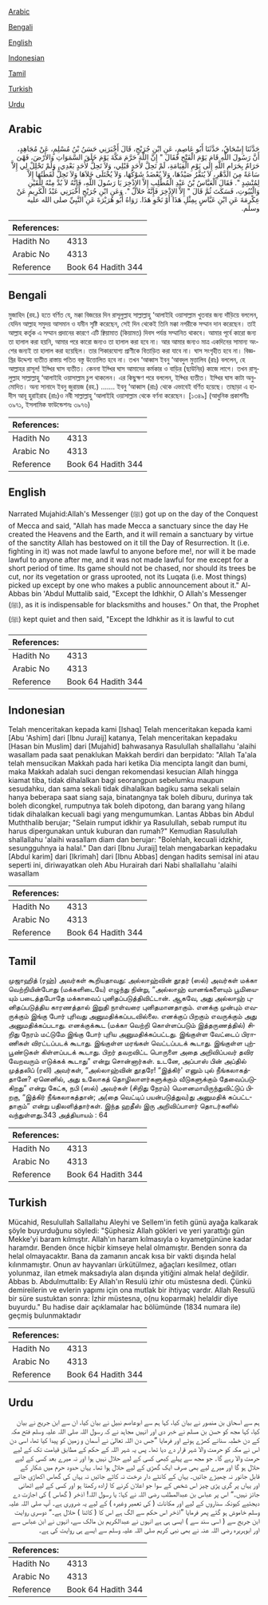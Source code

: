 [Arabic](#arabic)

[Bengali](#bengali)

[English](#english)

[Indonesian](#indonesian)

[Tamil](#tamil)

[Turkish](#turkish)

[Urdu](#urdu)

## Arabic


<div dir="rtl" lang="ar" style={{fontSize:'larger',backgroundColor:'#f8f9fa',padding:20}}>
حَدَّثَنَا إِسْحَاقُ، حَدَّثَنَا أَبُو عَاصِمٍ، عَنِ ابْنِ جُرَيْجٍ، قَالَ أَخْبَرَنِي حَسَنُ بْنُ مُسْلِمٍ، عَنْ مُجَاهِدٍ، أَنَّ رَسُولَ اللَّهِ قَامَ يَوْمَ الْفَتْحِ فَقَالَ ‏"‏ إِنَّ اللَّهَ حَرَّمَ مَكَّةَ يَوْمَ خَلَقَ السَّمَوَاتِ وَالأَرْضَ، فَهْىَ حَرَامٌ بِحَرَامِ اللَّهِ إِلَى يَوْمِ الْقِيَامَةِ، لَمْ تَحِلَّ لأَحَدٍ قَبْلِي، وَلاَ تَحِلُّ لأَحَدٍ بَعْدِي، وَلَمْ تَحْلِلْ لِي إِلاَّ سَاعَةً مِنَ الدَّهْرِ، لاَ يُنَفَّرُ صَيْدُهَا، وَلاَ يُعْضَدُ شَوْكُهَا، وَلاَ يُخْتَلَى خَلاَهَا وَلاَ تَحِلُّ لُقَطَتُهَا إِلاَّ لِمُنْشِدٍ ‏"‏‏.‏ فَقَالَ الْعَبَّاسُ بْنُ عَبْدِ الْمُطَّلِبِ إِلاَّ الإِذْخِرَ يَا رَسُولَ اللَّهِ، فَإِنَّهُ لاَ بُدَّ مِنْهُ لِلْقَيْنِ وَالْبُيُوتِ، فَسَكَتَ ثُمَّ قَالَ ‏"‏ إِلاَّ الإِذْخِرَ فَإِنَّهُ حَلاَلٌ ‏"‏‏.‏ وَعَنِ ابْنِ جُرَيْجٍ أَخْبَرَنِي عَبْدُ الْكَرِيمِ عَنْ عِكْرِمَةَ عَنِ ابْنِ عَبَّاسٍ بِمِثْلِ هَذَا أَوْ نَحْوِ هَذَا‏.‏ رَوَاهُ أَبُو هُرَيْرَةَ عَنِ النَّبِيِّ صلى الله عليه وسلم‏.‏
</div>
<div style={{backgroundColor:'#f8f9fa',padding:20, marginBottom: 10}}><table> <thead> <tr> <th>References:</th> <th></th> </tr> </thead> <tbody><tr><td>Hadith No</td><td>4313</td></tr><tr><td>Arabic No</td><td>4313</td></tr><tr><td>Reference</td><td>Book 64 Hadith 344</td></tr></tbody></table></div>

## Bengali


<div dir="ltr" lang="bn" style={{fontSize:'larger',backgroundColor:'#f8f9fa',padding:20}}>
মুজাহিদ (রহ.) হতে বর্ণিত যে, মক্কা বিজয়ের দিন রাসূলুল্লাহ সাল্লাল্লাহু ‘আলাইহি ওয়াসাল্লাম খুতবার জন্য দাঁড়িয়ে বললেন, যেদিন আল্লাহ সমুদয় আসমান ও যমীন সৃষ্টি করেছেন, সেই দিন থেকেই তিনি মক্কা নগরীকে সম্মান দান করেছেন। তাই আল্লাহ কর্তৃক এ সম্মান প্রদানের কারণে এটি ক্বিয়ামাত (কিয়ামত) দিবস পর্যন্ত সম্মানিত থাকবে। আমার পূর্বে কারো জন্য তা হালাল করা হয়নি, আমার পরে কারো জন্যও তা হালাল করা হবে না। আর আমার জন্যও মাত্র একদিনের সামান্য অংশের জন্যই তা হালাল করা হয়েছিল। তার শিকারযোগ্য প্রাণীকে বিতাড়িত করা যাবে না। ঘাস সংগৃহীত হবে না। বিজ্ঞপ্তির উদ্দেশ্য ব্যতীত রাস্তায় পতিত বস্তু উত্তোলিত হবে না। তখন ‘আব্বাস ইবনু ‘আবদুল মুত্তালিব (রাঃ) বললেন, হে আল্লাহর রাসূল! ইয্খির ঘাস ব্যতীত। কেননা ইয্খির ঘাস আমাদের কর্মকার ও বাড়ির (ছাউনির) কাজে লাগে। তখন রাসূলুল্লাহ সাল্লাল্লাহু ‘আলাইহি ওয়াসাল্লাম চুপ থাকলেন। এর কিছুক্ষণ পরে বললেন, ইয্খির ব্যতীত। ইয্খির ঘাস কাটা অনুমোদিত। অন্য সানাদে ইবনু জুরায়জ (রহ.) ....... ইবনু ‘আব্বাস (রাঃ) থেকে এভাবেই বর্ণিত হয়েছে। তাছাড়া এ হাদীস আবূ হুরাইরাহ (রাঃ)ও নবী সাল্লাল্লাহু ‘আলাইহি ওয়াসাল্লাম থেকে বর্ণনা করেছেন। [১৩৪৯] (আধুনিক প্রকাশনীঃ ৩৯৭১, ইসলামিক ফাউন্ডেশনঃ ৩৯৭৬)
</div>
<div style={{backgroundColor:'#f8f9fa',padding:20, marginBottom: 10}}><table> <thead> <tr> <th>References:</th> <th></th> </tr> </thead> <tbody><tr><td>Hadith No</td><td>4313</td></tr><tr><td>Arabic No</td><td>4313</td></tr><tr><td>Reference</td><td>Book 64 Hadith 344</td></tr></tbody></table></div>

## English


<div dir="ltr" lang="en" style={{fontSize:'larger',backgroundColor:'#f8f9fa',padding:20}}>
Narrated Mujahid:Allah's Messenger (ﷺ) got up on the day of the Conquest of Mecca and said, "Allah has made Mecca a sanctuary since the day He created the Heavens and the Earth, and it will remain a sanctuary by virtue of the sanctity Allah has bestowed on it till the Day of Resurrection. It (i.e. fighting in it) was not made lawful to anyone before me!, nor will it be made lawful to anyone after me, and it was not made lawful for me except for a short period of time. Its game should not be chased, nor should its trees be cut, nor its vegetation or grass uprooted, not its Luqata (i.e. Most things) picked up except by one who makes a public announcement about it." Al-Abbas bin 'Abdul Muttalib said, "Except the Idhkhir, O Allah's Messenger (ﷺ), as it is indispensable for blacksmiths and houses." On that, the Prophet (ﷺ) kept quiet and then said, "Except the Idhkhir as it is lawful to cut
</div>
<div style={{backgroundColor:'#f8f9fa',padding:20, marginBottom: 10}}><table> <thead> <tr> <th>References:</th> <th></th> </tr> </thead> <tbody><tr><td>Hadith No</td><td>4313</td></tr><tr><td>Arabic No</td><td>4313</td></tr><tr><td>Reference</td><td>Book 64 Hadith 344</td></tr></tbody></table></div>

## Indonesian


<div dir="ltr" lang="id" style={{fontSize:'larger',backgroundColor:'#f8f9fa',padding:20}}>
Telah menceritakan kepada kami [Ishaq] Telah menceritakan kepada kami [Abu 'Ashim] dari [Ibnu Juraij] katanya, Telah menceritakan kepadaku [Hasan bin Muslim] dari [Mujahid] bahwasanya Rasulullah shallallahu 'alaihi wasallam pada saat penaklukan Makkah berdiri dan berpidato: "Allah Ta'ala telah mensucikan Makkah pada hari ketika Dia mencipta langit dan bumi, maka Makkah adalah suci dengan rekomendasi kesucian Allah hingga kiamat tiba, tidak dihalalkan bagi seorangpun sebelumku maupun sesudahku, dan sama sekali tidak dihalalkan bagiku sama sekali selain hanya beberapa saat siang saja, binatangnya tak boleh diburu, durinya tak boleh dicongkel, rumputnya tak boleh dipotong, dan barang yang hilang tidak dihalalkan kecuali bagi yang mengumumkan. Lantas Abbas bin Abdul Muththalib berujar; "Selain rumput idkhir ya Rasulullah, sebab rumput itu harus dipergunakan untuk kuburan dan rumah?" Kemudian Rasulullah shallallahu 'alaihi wasallam diam dan berujar: "Bolehlah, kecuali idzkhir, sesungguhnya ia halal." Dan dari [Ibnu Juraij] telah mengabarkan kepadaku [Abdul karim] dari [Ikrimah] dari [Ibnu Abbas] dengan hadits semisal ini atau seperti ini, diriwayatkan oleh Abu Hurairah dari Nabi shallallahu 'alaihi wasallam
</div>
<div style={{backgroundColor:'#f8f9fa',padding:20, marginBottom: 10}}><table> <thead> <tr> <th>References:</th> <th></th> </tr> </thead> <tbody><tr><td>Hadith No</td><td>4313</td></tr><tr><td>Arabic No</td><td>4313</td></tr><tr><td>Reference</td><td>Book 64 Hadith 344</td></tr></tbody></table></div>

## Tamil


<div dir="ltr" lang="ta" style={{fontSize:'larger',backgroundColor:'#f8f9fa',padding:20}}>
முஜாஹித் (ரஹ்) அவர்கள் கூறியதாவது: அல்லாஹ்வின் தூதர் (ஸல்) அவர்கள் மக்கா வெற்றியின்போது (மக்களிடையே) எழுந்து நின்று, “அல்லாஹ் வானங்களையும் பூமியையும் படைத்தபோதே மக்காவைப் புனிதப்படுத்திவிட்டான். ஆகவே, அது அல்லாஹ் புனிதப்படுத்திய காரணத்தால் இறுதி நாள்வரை புனிதமானதாகும். எனக்கு முன்பும் எவருக்கும் இங்கு போர் புரிவது அனுமதிக்கப்படவில்லை. எனக்குப் பிறகும் எவருக்கும் அது அனுமதிக்கப்படாது. எனக்குக்கூட (மக்கா வெற்றி கொள்ளப்படும் இத்தருணத்தில்) சிறிது நேரம் மட்டுமே இங்கு போர் புரிய அனுமதிக்கப்பட்டது. இங்குள்ள வேட்டைப் பிராணிகள் விரட்டப்படக் கூடாது. இங்குள்ள மரங்கள் வெட்டப்படக் கூடாது. இங்குள்ள புற்பூண்டுகள் கிள்ளப்படக் கூடாது. பிறர் தவறவிட்ட பொருளை அதை அறிவிப்பவர் தவிர வேறவரும் எடுக்கக் கூடாது” என்று சொன்னார்கள். உடனே, அப்பாஸ் பின் அப்தில் முத்தலிப் (ரலி) அவர்கள், “அல்லாஹ்வின் தூதரே! “இத்கிர்' எனும் புல் நீங்கலாகத்தானே? ஏனெனில், அது உலோகத் தொழிலாளர்களுக்கும் வீடுகளுக்கும் தேவைப்படுகிறது” என்று கேட்க, நபி (ஸல்) அவர்கள் (சிறிது நேரம்) மௌனமாயிருந்துவிட்டுப் பிறகு, “இத்கிர் நீங்கலாகத்தான்; அ(தை வெட்டிப் பயன்படுத்துவ)து அனுமதிக் கப்பட்டதாகும்” என்று பதிலளித்தார்கள். இந்த ஹதீஸ் இரு அறிவிப்பாளர் தொடர்களில் வந்துள்ளது.343 அத்தியாயம் : 64
</div>
<div style={{backgroundColor:'#f8f9fa',padding:20, marginBottom: 10}}><table> <thead> <tr> <th>References:</th> <th></th> </tr> </thead> <tbody><tr><td>Hadith No</td><td>4313</td></tr><tr><td>Arabic No</td><td>4313</td></tr><tr><td>Reference</td><td>Book 64 Hadith 344</td></tr></tbody></table></div>

## Turkish


<div dir="ltr" lang="tr" style={{fontSize:'larger',backgroundColor:'#f8f9fa',padding:20}}>
Mücahid, Resulullah Sallallahu Aleyhi ve Sellem'in fetih günü ayağa kalkarak şöyle buyurduğunu söyledi: "Şüphesiz Allah gökleri ve yeri yarattığı gün Mekke'yi baram kılmıştır. Allah'ın haram kılmasıyla o kıyametgününe kadar haramdır. Benden önce hiçbir kimseye helal olmamıştır. Benden sonra da helal olmayacaktır. Bana da zamanın ancak kısa bir vakti dışında helal kılınmamıştır. Onun av hayvanları ürkütülmez, ağaçları kesilmez, otları yolunmaz, ilan etmek maksadıyla alan dışında yitiğini almak hela! değildir. Abbas b. Abdulmuttalib: Ey Allah'ın Resulü izhir otu müstesna dedi. Çünkü demireilerin ve evlerin yapımı için ona mutlak bir ihtiyaç vardır. Allah Resulü bir süre sustuktan sonra: İzhir müstesna, o(nu koparmak) helaldir diye buyurdu." Bu hadise dair açıklamalar hac bölümünde (1834 numara ile) geçmiş bulunmaktadır
</div>
<div style={{backgroundColor:'#f8f9fa',padding:20, marginBottom: 10}}><table> <thead> <tr> <th>References:</th> <th></th> </tr> </thead> <tbody><tr><td>Hadith No</td><td>4313</td></tr><tr><td>Arabic No</td><td>4313</td></tr><tr><td>Reference</td><td>Book 64 Hadith 344</td></tr></tbody></table></div>

## Urdu


<div dir="rtl" lang="ur" style={{fontSize:'larger',backgroundColor:'#f8f9fa',padding:20}}>
ہم سے اسحاق بن منصور نے بیان کیا، کہا ہم سے ابوعاصم نبیل نے بیان کیا، ان سے ابن جریج نے بیان کیا، کہا مجھ کو حسن بن مسلم نے خبر دی اور انہیں مجاہد نے کہ رسول اللہ صلی اللہ علیہ وسلم فتح مکہ کے دن خطبہ سنانے کھڑے ہوئے اور فرمایا ”جس دن اللہ تعالیٰ نے آسمان و زمین کو پیدا کیا تھا، اسی دن اس نے مکہ کو حرمت والا شہر قرار دے دیا تھا۔ پس یہ شہر اللہ کے حکم کے مطابق قیامت تک کے لیے حرمت والا رہے گا۔ جو مجھ سے پہلے کبھی کسی کے لیے حلال نہیں ہوا اور نہ میرے بعد کسی کے لیے حلال ہو گا اور میرے لیے بھی صرف ایک گھڑی کے لیے حلال ہوا تھا۔ یہاں حدود حرم میں شکار کے قابل جانور نہ چھیڑے جائیں۔ یہاں کے کانٹے دار درخت نہ کاٹے جائیں نہ یہاں کی گھاس اکھاڑی جائے اور یہاں پر گری پڑی چیز اس شخص کے سوا جو اعلان کرنے کا ارادہ رکھتا ہو اور کسی کے لیے اٹھانی جائز نہیں۔“ اس پر عباس بن عبدالمطلب رضی اللہ نے کہا: یا رسول اللہ! اذخر ( گھاس ) کی اجازت دے دیجئیے کیونکہ سناروں کے لیے اور مکانات ( کی تعمیر وغیرہ ) کے لیے یہ ضروری ہے۔ آپ صلی اللہ علیہ وسلم خاموش ہو گئے پھر فرمایا ”اذخر اس حکم سے الگ ہے اس کا ( کاٹنا ) حلال ہے۔“ دوسری روایت ابن جریج سے ( اسی سند سے ) ایسی ہی ہے انہوں نے عبدالکریم بن مالک سے، انہوں نے ابن عباس سے اور ابوہریرہ رضی اللہ عنہ نے بھی نبی کریم صلی اللہ علیہ وسلم سے ایسے ہی روایت کی ہے۔
</div>
<div style={{backgroundColor:'#f8f9fa',padding:20, marginBottom: 10}}><table> <thead> <tr> <th>References:</th> <th></th> </tr> </thead> <tbody><tr><td>Hadith No</td><td>4313</td></tr><tr><td>Arabic No</td><td>4313</td></tr><tr><td>Reference</td><td>Book 64 Hadith 344</td></tr></tbody></table></div>
